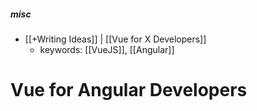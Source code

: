 
##### misc
- [[+Writing Ideas]]  | [[Vue for X Developers]]
	- keywords: [[VueJS]], [[Angular]]

# Vue for Angular Developers
